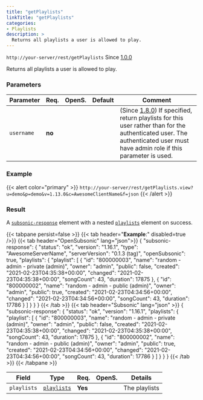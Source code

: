 ```yaml
---
title: "getPlaylists"
linkTitle: "getPlaylists"
categories:
- Playlists
description: >
  Returns all playlists a user is allowed to play.
---
```


`http://your-server/rest/getPlaylists` Since [1.0.0](../../subsonic-versions)

Returns all playlists a user is allowed to play.

### Parameters

| Parameter | Req. | OpenS. | Default | Comment |
| --- | --- | --- | --- | --- |
| `username` | **no**  |  |  | (Since [1.8.0](../../subsonic-versions)) If specified, return playlists for this user rather than for the authenticated user. The authenticated user must have admin role if this parameter is used. |

### Example

{{< alert color="primary" >}} `http://your-server/rest/getPlaylists.view?u=demo&p=demo&v=1.13.0&c=AwesomeClientName&f=json` {{< /alert >}}

### Result

A [`subsonic-response`](../../responses/subsonic-response) element with a nested [`playlists`](../../responses/playlists) element on success.

{{< tabpane persist=false >}}
{{< tab header="**Example**:" disabled=true />}}
{{< tab header="OpenSubsonic" lang="json">}}
{
  "subsonic-response": {
    "status": "ok",
    "version": "1.16.1",
    "type": "AwesomeServerName",
    "serverVersion": "0.1.3 (tag)",
    "openSubsonic": true,
    "playlists": {
      "playlist": [
        {
          "id": "800000003",
          "name": "random - admin - private (admin)",
          "owner": "admin",
          "public": false,
          "created": "2021-02-23T04:35:38+00:00",
          "changed": "2021-02-23T04:35:38+00:00",
          "songCount": 43,
          "duration": 17875
        },
        {
          "id": "800000002",
          "name": "random - admin - public (admin)",
          "owner": "admin",
          "public": true,
          "created": "2021-02-23T04:34:56+00:00",
          "changed": "2021-02-23T04:34:56+00:00",
          "songCount": 43,
          "duration": 17786
        }
      ]
    }
  }
}
{{< /tab >}}
{{< tab header="Subsonic" lang="json" >}}
{
  "subsonic-response": {
    "status": "ok",
    "version": "1.16.1",
    "playlists": {
      "playlist": [
        {
          "id": "800000003",
          "name": "random - admin - private (admin)",
          "owner": "admin",
          "public": false,
          "created": "2021-02-23T04:35:38+00:00",
          "changed": "2021-02-23T04:35:38+00:00",
          "songCount": 43,
          "duration": 17875
        },
        {
          "id": "800000002",
          "name": "random - admin - public (admin)",
          "owner": "admin",
          "public": true,
          "created": "2021-02-23T04:34:56+00:00",
          "changed": "2021-02-23T04:34:56+00:00",
          "songCount": 43,
          "duration": 17786
        }
      ]
    }
  }
}
{{< /tab >}}
{{< /tabpane >}}

| Field |  Type | Req. | OpenS. | Details |
| --- | --- | --- | --- | --- |
| `playlists` | [`playlists`](../../responses/playlists) | **Yes** |   | The playlists |
